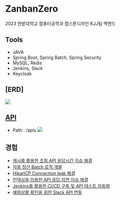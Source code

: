 # ZanbanZero

2023 한밭대학교 컴퓨터공학과 캡스톤디자인 KJJ팀 백엔드  

## Tools

- JAVA
- Spring Boot, Spring Batch, Spring Security
- MySQL, Redis
- Jenkins, Slack
- Keycloak

## [ERD]

<img src="https://github.com/HBNU-SWUNIV/come-capstone23-kjj/assets/94634916/2351b595-ae55-40f6-9a4a-91e0398e2142" />

## [API](http://kjj.kjj.r-e.kr:8080/apis)

- Path : /apis
  <img src="https://github.com/HyeongMokJeong/Coding-Test/assets/94634916/3d7f649c-90c2-41a5-b5e1-a60c11ff3c42" />

## 경험
- [캐시를 활용한 조회 API 응답시간 이슈 해결](https://jeong-mok.tistory.com/8)
- [자동 정산 Batch 로직 개발](https://jeong-mok.tistory.com/10)
- [HikariCP Connection leak 해결](https://jeong-mok.tistory.com/11)
- [인덱싱을 이용한 API 응답 지연 이슈 해결](https://jeong-mok.tistory.com/13)
- [Jenkins를 활용한 CI/CD 구축 및 API 테스트 자동화](https://jeong-mok.tistory.com/14)
- [예외상황 확인을 위한 Slack API 연동](https://jeong-mok.tistory.com/15)
